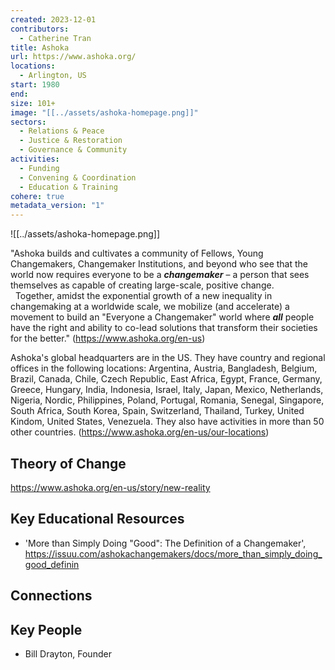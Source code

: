 ```yaml
---
created: 2023-12-01
contributors:
  - Catherine Tran
title: Ashoka
url: https://www.ashoka.org/
locations:
  - Arlington, US
start: 1980
end: 
size: 101+
image: "[[../assets/ashoka-homepage.png]]"
sectors:
  - Relations & Peace
  - Justice & Restoration
  - Governance & Community
activities:
  - Funding
  - Convening & Coordination
  - Education & Training
cohere: true
metadata_version: "1"
---
```

![[../assets/ashoka-homepage.png]]

"Ashoka builds and cultivates a community of Fellows, Young Changemakers, Changemaker Institutions, and beyond who see that the world now requires everyone to be a **_changemaker_** – a person that sees themselves as capable of creating large-scale, positive change.  
 
Together, amidst the exponential growth of a new inequality in changemaking at a worldwide scale, we mobilize (and accelerate) a movement to build an "Everyone a Changemaker" world where **_all_** people have the right and ability to co-lead solutions that transform their societies for the better."
(https://www.ashoka.org/en-us)

Ashoka's global headquarters are in the US. They have country and regional offices in the following locations: Argentina, Austria, Bangladesh, Belgium, Brazil, Canada, Chile, Czech Republic, East Africa, Egypt, France, Germany, Greece, Hungary, India, Indonesia, Israel, Italy, Japan, Mexico, Netherlands, Nigeria, Nordic, Philippines, Poland, Portugal, Romania, Senegal, Singapore, South Africa, South Korea, Spain, Switzerland, Thailand, Turkey, United Kindom, United States, Venezuela. They also have activities in more than 50 other countries.
(https://www.ashoka.org/en-us/our-locations)

## Theory of Change

https://www.ashoka.org/en-us/story/new-reality

## Key Educational Resources

- 'More than Simply Doing "Good": The Definition of a Changemaker', https://issuu.com/ashokachangemakers/docs/more_than_simply_doing_good_definin 

## Connections


## Key People

- Bill Drayton, Founder

